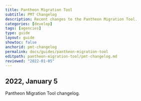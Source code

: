 ```yaml
---
title: Pantheon Migration Tool
subtitle: PMT Changelog
description: Recent changes to the Pantheon Migration Tool.
categories: [develop]
tags: [agencies]
type: guide
layout: guide
showtoc: false
anchorid: pmt-changelog
permalink: docs/guides/pantheon-migration-tool
editpath: pantheon-migration-tool/pmt-changelog.md
reviewed: "2022-01-05"
---
```


## 2022, January 5

Pantheon Migration Tool changelog.
